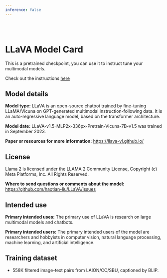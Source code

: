 ```yaml
---
inference: false
---
```


<br>
<br>

# LLaVA Model Card

This is a pretrained checkpoint, you can use it to instruct tune your multimodal models.

Check out the instructions [here](https://github.com/haotian-liu/LLaVA/blob/main/README.md#visual-instruction-tuning)

## Model details

**Model type:**
LLaVA is an open-source chatbot trained by fine-tuning LLaMA/Vicuna on GPT-generated multimodal instruction-following data.
It is an auto-regressive language model, based on the transformer architecture.

**Model date:**
LLaVA-v1.5-MLP2x-336px-Pretrain-Vicuna-7B-v1.5 was trained in September 2023.

**Paper or resources for more information:**
https://llava-vl.github.io/

## License
Llama 2 is licensed under the LLAMA 2 Community License, 
Copyright (c) Meta Platforms, Inc. All Rights Reserved.

**Where to send questions or comments about the model:**
https://github.com/haotian-liu/LLaVA/issues

## Intended use
**Primary intended uses:**
The primary use of LLaVA is research on large multimodal models and chatbots.

**Primary intended users:**
The primary intended users of the model are researchers and hobbyists in computer vision, natural language processing, machine learning, and artificial intelligence.

## Training dataset
- 558K filtered image-text pairs from LAION/CC/SBU, captioned by BLIP.
